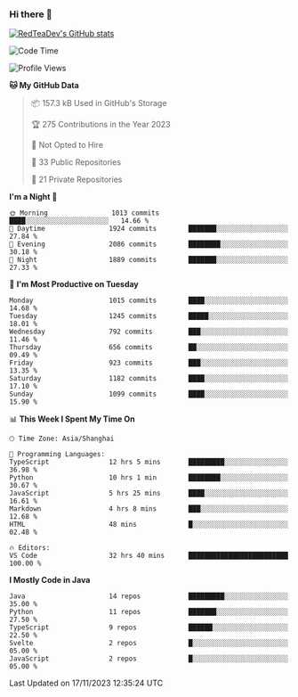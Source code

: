 ### Hi there 👋

<!--
**RedTeaDev/RedTeaDev** is a ✨ _special_ ✨ repository because its `README.md` (this file) appears on your GitHub profile.

Here are some ideas to get you started:

- 🔭 I’m currently working on ...
- 🌱 I’m currently learning ...
- 👯 I’m looking to collaborate on ...
- 🤔 I’m looking for help with ...
- 💬 Ask me about ...
- 📫 How to reach me: ...
- 😄 Pronouns: ...
- ⚡ Fun fact: ...
-->

<!--
[![wakatime](https://wakatime.com/badge/user/6b101ed0-04c0-4490-9283-eb61f2efff96.svg)](https://wakatime.com/@6b101ed0-04c0-4490-9283-eb61f2efff96)
!-->

[![RedTeaDev's GitHub stats](https://github-readme-stats.vercel.app/api?username=RedTeaDev)](https://github.com/anuraghazra/github-readme-stats)
<!--
[![willianrod's wakatime stats](https://github-readme-stats.vercel.app/api/wakatime?username=RedTeaDev)](https://github.com/anuraghazra/github-readme-stats)
!-->
<!--START_SECTION:waka-->
![Code Time](http://img.shields.io/badge/Code%20Time-1%2C876%20hrs%2017%20mins-blue)

![Profile Views](http://img.shields.io/badge/Profile%20Views-2-blue)

**🐱 My GitHub Data** 

> 📦 157.3 kB Used in GitHub's Storage 
 > 
> 🏆 275 Contributions in the Year 2023
 > 
> 🚫 Not Opted to Hire
 > 
> 📜 33 Public Repositories 
 > 
> 🔑 21 Private Repositories 
 > 
**I'm a Night 🦉** 

```text
🌞 Morning                1013 commits        ████░░░░░░░░░░░░░░░░░░░░░   14.66 % 
🌆 Daytime                1924 commits        ███████░░░░░░░░░░░░░░░░░░   27.84 % 
🌃 Evening                2086 commits        ████████░░░░░░░░░░░░░░░░░   30.18 % 
🌙 Night                  1889 commits        ███████░░░░░░░░░░░░░░░░░░   27.33 % 
```
📅 **I'm Most Productive on Tuesday** 

```text
Monday                   1015 commits        ████░░░░░░░░░░░░░░░░░░░░░   14.68 % 
Tuesday                  1245 commits        █████░░░░░░░░░░░░░░░░░░░░   18.01 % 
Wednesday                792 commits         ███░░░░░░░░░░░░░░░░░░░░░░   11.46 % 
Thursday                 656 commits         ██░░░░░░░░░░░░░░░░░░░░░░░   09.49 % 
Friday                   923 commits         ███░░░░░░░░░░░░░░░░░░░░░░   13.35 % 
Saturday                 1182 commits        ████░░░░░░░░░░░░░░░░░░░░░   17.10 % 
Sunday                   1099 commits        ████░░░░░░░░░░░░░░░░░░░░░   15.90 % 
```


📊 **This Week I Spent My Time On** 

```text
🕑︎ Time Zone: Asia/Shanghai

💬 Programming Languages: 
TypeScript               12 hrs 5 mins       █████████░░░░░░░░░░░░░░░░   36.98 % 
Python                   10 hrs 1 min        ████████░░░░░░░░░░░░░░░░░   30.67 % 
JavaScript               5 hrs 25 mins       ████░░░░░░░░░░░░░░░░░░░░░   16.61 % 
Markdown                 4 hrs 8 mins        ███░░░░░░░░░░░░░░░░░░░░░░   12.68 % 
HTML                     48 mins             █░░░░░░░░░░░░░░░░░░░░░░░░   02.48 % 

🔥 Editors: 
VS Code                  32 hrs 40 mins      █████████████████████████   100.00 % 
```

**I Mostly Code in Java** 

```text
Java                     14 repos            █████████░░░░░░░░░░░░░░░░   35.00 % 
Python                   11 repos            ███████░░░░░░░░░░░░░░░░░░   27.50 % 
TypeScript               9 repos             ██████░░░░░░░░░░░░░░░░░░░   22.50 % 
Svelte                   2 repos             █░░░░░░░░░░░░░░░░░░░░░░░░   05.00 % 
JavaScript               2 repos             █░░░░░░░░░░░░░░░░░░░░░░░░   05.00 % 
```




 Last Updated on 17/11/2023 12:35:24 UTC
<!--END_SECTION:waka-->


